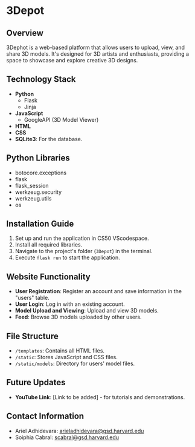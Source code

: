 # 3Depot

## Overview

3Dephot is a web-based platform that allows users to upload, view, and share 3D models. It's designed for 3D artists and enthusiasts, providing a space to showcase and explore creative 3D designs.

## Technology Stack

- **Python**
  - Flask
  - Jinja
- **JavaScript**
  - GoogleAPI (3D Model Viewer)
- **HTML**
- **CSS**
- **SQLite3**: For the database.

## Python Libraries

- botocore.exceptions
- flask
- flask_session
- werkzeug.security
- werkzeug.utils
- os

## Installation Guide

1. Set up and run the application in CS50 VScodespace.
2. Install all required libraries.
3. Navigate to the project's folder (`3Depot`) in the terminal.
4. Execute `flask run` to start the application.

## Website Functionality

- **User Registration**: Register an account and save information in the "users" table.
- **User Login**: Log in with an existing account.
- **Model Upload and Viewing**: Upload and view 3D models.
- **Feed**: Browse 3D models uploaded by other users.

## File Structure

- `/templates`: Contains all HTML files.
- `/static`: Stores JavaScript and CSS files.
- `/static/models`: Directory for users' model files.

## Future Updates

- **YouTube Link**: [Link to be added] - for tutorials and demonstrations.

## Contact Information

- Ariel Adhidevara: arieladhidevara@gsd.harvard.edu
- Soiphia Cabral: scabral@gsd.harvard.edu
